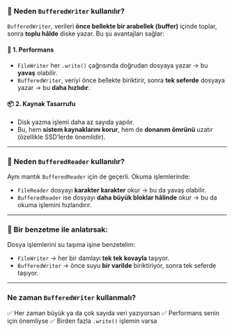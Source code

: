 ### 🎯 **Neden `BufferedWriter` kullanılır?**

`BufferedWriter`, verileri **önce bellekte bir arabellek (buffer)** içinde toplar, sonra **toplu hâlde** diske yazar. Bu şu avantajları sağlar:

#### 🧠 1. **Performans**

* `FileWriter` her `.write()` çağrısında doğrudan dosyaya yazar → bu **yavaş** olabilir.
* `BufferedWriter`, veriyi önce bellekte biriktirir, sonra **tek seferde** dosyaya yazar → bu **daha hızlıdır**.

#### 📦 2. **Kaynak Tasarrufu**

* Disk yazma işlemi daha az sayıda yapılır.
* Bu, hem **sistem kaynaklarını korur**, hem de **donanım ömrünü** uzatır (özellikle SSD’lerde önemlidir).

---

### 🎯 **Neden `BufferedReader` kullanılır?**

Aynı mantık `BufferedReader` için de geçerli. Okuma işlemlerinde:

* `FileReader` dosyayı **karakter karakter** okur → bu da yavaş olabilir.
* `BufferedReader` ise dosyayı **daha büyük bloklar hâlinde** okur → bu da okuma işlemini hızlandırır.

---

### 🎯 Bir benzetme ile anlatırsak:

Dosya işlemlerini su taşıma işine benzetelim:

* `FileWriter` → her bir damlayı **tek tek kovayla** taşıyor.
* `BufferedWriter` → önce suyu **bir varilde** biriktiriyor, sonra tek seferde taşıyor.

---

### Ne zaman `BufferedWriter` kullanmalı?

✅ Her zaman büyük ya da çok sayıda veri yazıyorsan
✅ Performans senin için önemliyse
✅ Birden fazla `.write()` işlemin varsa